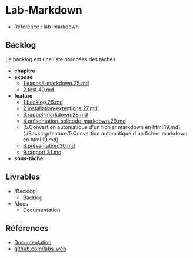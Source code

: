 # Lab-Markdown 

- Référence :  lab-markdown 

 

## Backlog 

Le backlog est une liste ordonées des tâches 

- **chapitre** 
- **exposé** 
  - [1.exposé-markdown.25.md](./Backlog/exposé/1.exposé-markdown.25.md) 
  - [2.test.40.md](./Backlog/exposé/2.test.40.md) 
- **feature** 
  - [1.backlog.26.md](./Backlog/feature/1.backlog.26.md) 
  - [2.installation-extentions.27.md](./Backlog/feature/2.installation-extentions.27.md) 
  - [3.rappel-markdown.28.md](./Backlog/feature/3.rappel-markdown.28.md) 
  - [4.présentation-solicode-markdown.29.md](./Backlog/feature/4.présentation-solicode-markdown.29.md) 
  - [5.Convertion automatique d'un fichier markdown en html.19.md](./Backlog/feature/5.Convertion automatique d'un fichier markdown en html.19.md) 
  - [8.présentation.30.md](./Backlog/feature/8.présentation.30.md) 
  - [9.rapport.31.md](./Backlog/feature/9.rapport.31.md) 
- **sous-tâche** 
## Livrables 

- /Backlog 
  - Backlog 
- /docs 
  - Documentation 
## Références 

 

- [Documentation](https://labs-web.github.io/lab-markdown/) 
- [github.com/labs-web](https://github.com/labs-web/lab-markdown) 

